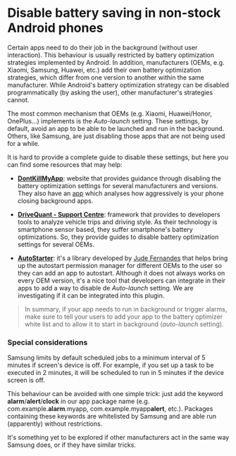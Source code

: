 # Disable battery saving in non-stock Android phones

Certain apps need to do their job in the background (without user interaction). This behaviour is
usually restricted by battery optimization strategies implemented by Android. In addition, manufacturers
(OEMs, e.g. Xiaomi, Samsung, Huawei, etc.) add their own battery optimization strategies, which differ from one version
to another within the same manufacturer. While Android's battery optimization strategy can be disabled programmatically (by asking the user), 
other manufacturer's strategies cannot.

The most common mechanism that OEMs (e.g. Xiaomi, Huawei/Honor, OnePlus...) implements is the *Auto-launch* setting. These settings, by default,
avoid an app to be able to be launched and run in the background. Others, like Samsung, are just disabling those apps
that are not being used for a while.

It is hard to provide a complete guide to disable these settings, but here you can find some resources that may help:

- [**DontKillMyApp**](https://dontkillmyapp.com): website that provides guidance through disabling the battery
optimization settings for several manufacturers and versions. They also have an [app](https://play.google.com/store/apps/details?id=com.urbandroid.dontkillmyapp&pcampaignid=pcampaignidMKT-Other-global-all-co-prtnr-py-PartBadge-Mar2515-1) 
which analyses how aggressively is your phone closing background apps.
 
- [**DriveQuant - Support Centre**](https://drivequant.zendesk.com/hc/en-gb/sections/360002126919-Smartphone-settings): 
framework that provides to developers tools to analyze vehicle trips and driving style. As their technology is smartphone
sensor based, they suffer smartphone's battery optimizations. So, they provide guides to disable battery optimization settings
for several OEMs.
 
- [**AutoStarter**](https://github.com/judemanutd/AutoStarter): it's a library developed by [Jude Fernandes](https://github.com/judemanutd)
that helps bring up the autostart permission manager for different OEMs to the user so they can add an app to autostart.
Although it does not always works on every OEM version, it's a nice tool that developers can integrate in their apps to
add a way to disable de *Auto-launch* setting. We are investigating if it can be integrated into this plugin.

> In summary, if your app needs to run in background or trigger alarms, make sure to tell your users to add your app to the battery optimizer white list and to allow it to start in background (*auto-launch* setting).

### Special considerations
Samsung limits by default scheduled jobs to a minimum interval of 5 minutes if screen's device is off. For example,
if you set up a task to be executed in 2 minutes, it will be scheduled to run in 5 minutes if the device screen is off.

This behaviour can be avoided with one simple trick: just add the keyword **alarm**/**alert**/**clock** in our app package name
(e.g. com.example.**alarm**.myapp, com.example.myapp**alert**, etc.).
Packages containing these keywords are whitelisted by Samsung and are able run (apparently) without restrictions.

It's something yet to be explored if other manufacturers act in the same way Samsung does, or if they have similar tricks.
